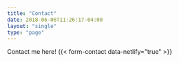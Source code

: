 ```yaml
---
title: "Contact"
date: 2018-06-06T11:26:17-04:00
layout: "single"
type: "page"
---
```

Contact me here!
{{< form-contact data-netlify="true" >}}
